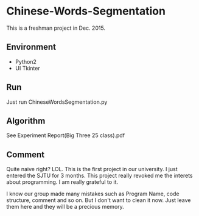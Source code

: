 # Chinese-Words-Segmentation
 This is a freshman project in Dec. 2015.
 

## Environment 

- Python2
- UI Tkinter

## Run

Just run ChineseWordsSegmentation.py

## Algorithm

See Experiment Report(Big Three 25 class).pdf

## Comment

Quite naive right? LOL. This is the first project in our university. I just entered the SJTU for 3 months. This project really revoked me the interets about programming. I am really grateful to it.

I know our group made many mistakes such as Program Name, code structure, comment and so on. But I don't want to clean it now. Just leave them here and they will be a precious memory.

